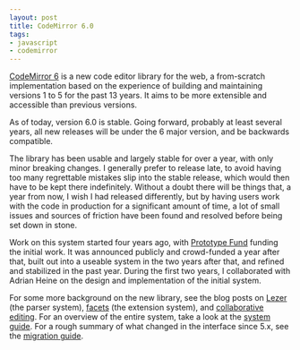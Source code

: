 ```yaml
---
layout: post
title: CodeMirror 6.0
tags:
- javascript
- codemirror
---
```


[CodeMirror 6](https://codemirror.net/6/) is a new code editor library
for the web, a from-scratch implementation based on the experience of
building and maintaining versions 1 to 5 for the past 13 years. It
aims to be more extensible and accessible than previous versions.

As of today, version 6.0 is stable. Going forward, probably at least
several years, all new releases will be under the 6 major version, and
be backwards compatible.

The library has been usable and largely stable for over a year, with
only minor breaking changes. I generally prefer to release late, to
avoid having too many regrettable mistakes slip into the stable
release, which would then have to be kept there indefinitely. Without
a doubt there will be things that, a year from now, I wish I had
released differently, but by having users work with the code in
production for a significant amount of time, a lot of small issues and
sources of friction have been found and resolved before being set down
in stone.

Work on this system started four years ago, with [Prototype
Fund](https://prototypefund.de/en/) funding the initial work. It was
announced publicly and crowd-funded a year after that, built out into
a useable system in the two years after that, and refined and
stabilized in the past year. During the first two years, I
collaborated with Adrian Heine on the design and implementation of the
initial system.

For some more background on the new library, see the blog posts on
[Lezer](lezer.html) (the parser system), [facets](facets.html) (the
extension system), and [collaborative
editing](collaborative-editing-cm.html). For an overview of the entire
system, take a look at the [system
guide](https://codemirror.net/6/docs/guide/). For a rough summary of
what changed in the interface since 5.x, see the [migration
guide](https://codemirror.net/6/docs/migration/).